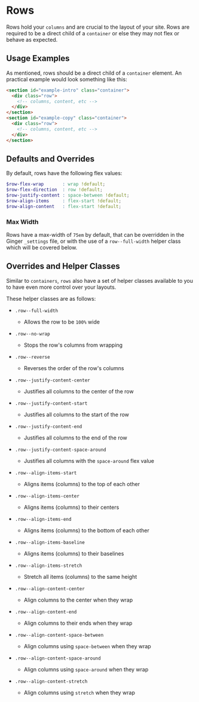 # Rows
Rows hold your `columns` and are crucial to the layout of your site. Rows are required
to be a direct child of a `container` or else they may not flex or behave as expected.

## Usage Examples
As mentioned, rows should be a direct child of a `container` element. An practical
example would look something like this:

```html
<section id="example-intro" class="container">
  <div class="row">
    <!-- columns, content, etc -->
  </div>
</section>
<section id="example-copy" class="container">
  <div class="row">
    <!-- columns, content, etc -->
  </div>
</section>
```

## Defaults and Overrides
By default, rows have the following flex values:

```scss
$row-flex-wrap       : wrap !default;
$row-flex-direction  : row !default;
$row-justify-content : space-between !default;
$row-align-items     : flex-start !default;
$row-align-content   : flex-start !default;
```
### Max Width
Rows have a max-width of `75em` by default, that can be overridden in the Ginger
`_settings` file, or with the use of a `row--full-width` helper class which will
be covered below.

## Overrides and Helper Classes
Similar to `containers`, `rows` also have a set of helper classes available to you
to have even more control over your layouts.

These helper classes are as follows:

- `.row--full-width`
  - Allows the row to be `100%` wide

- `.row--no-wrap`
  - Stops the row's columns from wrapping

- `.row--reverse`
  - Reverses the order of the row's columns

- `.row--justify-content-center`
  - Justifies all columns to the center of the row

- `.row--justify-content-start`
  - Justifies all columns to the start of the row

- `.row--justify-content-end`
  - Justifies all columns to the end of the row

- `.row--justify-content-space-around`
  - Justifies all columns with the `space-around` flex value

- `.row--align-items-start `
  - Aligns items (columns) to the top of each other

- `.row--align-items-center`
  - Aligns items (columns) to their centers

- `.row--align-items-end`
  - Aligns items (columns) to the bottom of each other

- `.row--align-items-baseline`
  - Aligns items (columns) to their baselines

- `.row--align-items-stretch`
  - Stretch all items (columns) to the same height

- `.row--align-content-center`
  - Align columns to the center when they wrap

- `.row--align-content-end`
  - Align columns to their ends when they wrap

- `.row--align-content-space-between`
  - Align columns using `space-between` when they wrap

- `.row--align-content-space-around`
  - Align columns using `space-around` when they wrap

- `.row--align-content-stretch`
  - Align columns using `stretch` when they wrap 
